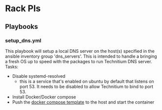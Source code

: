 # Rack PIs

## Playbooks

### setup_dns.yml

This playbook will setup a local DNS server on the host(s) specified in the ansible inventory group 'dns_servers'. This is intended to handle a bringing a fresh OS up to speed with the packages to run Technitium DNS server.
Tasks:
- Disable systemd-resolved
  - this is a service that's enabled on ubuntu by default that listens on port 53. It needs to be disabled to allow Technitium to bind to port 53.
- Install Docker/Docker compose
- Push the [docker compose template](./playbooks/roles/install_technitium/files/docker-compose.yml) to the host and start the container
